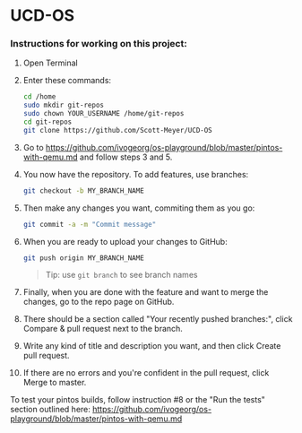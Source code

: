 # UCD-OS

### Instructions for working on this project: 

1. Open Terminal
2. Enter these commands:  
    ```bash
    cd /home  
    sudo mkdir git-repos  
    sudo chown YOUR_USERNAME /home/git-repos  
    cd git-repos 
    git clone https://github.com/Scott-Meyer/UCD-OS  
    ```

3. Go to https://github.com/ivogeorg/os-playground/blob/master/pintos-with-qemu.md and follow steps 3 and 5.
    
4. You now have the repository.  To add features, use branches:   
    ```bash    
    git checkout -b MY_BRANCH_NAME
    ```

5. Then make any changes you want, commiting them as you go:  
    ```bash
    git commit -a -m "Commit message"
    ```

6. When you are ready to upload your changes to GitHub:
    ```bash
    git push origin MY_BRANCH_NAME  
    ```
    > Tip: use `git branch` to see branch names
7. Finally, when you are done with the feature and want to merge the changes, go to the repo page on GitHub.
8. There should be a section called "Your recently pushed branches:", click Compare & pull request next to the branch.
9. Write any kind of title and description you want, and then click Create pull request.
10. If there are no errors and you're confident in the pull request, click Merge to master.

To test your pintos builds, follow instruction #8 or the "Run the tests" section outlined here: 
https://github.com/ivogeorg/os-playground/blob/master/pintos-with-qemu.md
